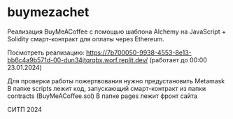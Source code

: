 # buymezachet
Реализация BuyMeACoffee с помощью шаблона Alchemy на JavaScript + Solidity смарт-контракт для оплаты через Ethereum.

Посмотреть реализацию: https://7b700050-9938-4553-8e13-bb6c4a9b571d-00-dun34jtqrqbx.worf.replit.dev/ (работает до 00:00 23.01.2024)

Для проверки работы пожертвования нужно предустановить Metamask
В папке scripts лежит код, запускающий смарт-контракт из папки contracts (BuyMeACoffee.sol)
В папке pages лежит фронт сайта

СИТП 2024

